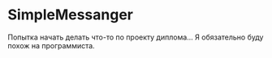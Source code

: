 # SimpleMessanger
Попытка начать делать что-то по проекту диплома... Я обязательно буду похож на программиста.
